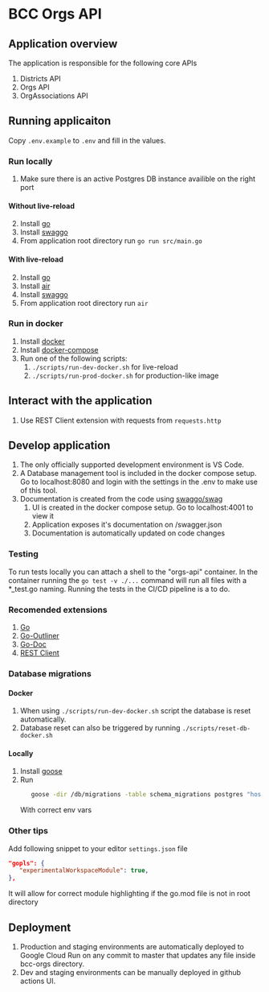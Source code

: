 # BCC Orgs API

## Application overview

The application is responsible for the following core APIs

1. Districts API
2. Orgs API
3. OrgAssociations API

## Running applicaiton

Copy ```.env.example``` to ```.env``` and fill in the values.

### Run locally

1. Make sure there is an active Postgres DB instance availible on the right port

#### Without live-reload

2. Install [go](https://go.dev/doc/install)
3. Install [swaggo](https://github.com/swaggo/swag)
4. From application root directory run
   ```go run src/main.go```

#### With live-reload

2. Install [go](https://go.dev/doc/install)
3. Install [air](https://github.com/cosmtrek/air)
4. Install [swaggo](https://github.com/swaggo/swag)
5. From application root directory run
   ```air```

### Run in docker

1. Install [docker](https://docs.docker.com/get-docker/)
2. Install [docker-compose](https://docs.docker.com/compose/install/)
3. Run one of the following scripts:
   1. ```./scripts/run-dev-docker.sh``` for live-reload
   2. ```./scripts/run-prod-docker.sh``` for production-like image

## Interact with the application

1. Use REST Client extension with requests from ```requests.http```

## Develop application

1. The only officially supported development environment is VS Code. 
2. A Database management tool is included in the docker compose setup. Go to localhost:8080 and login with the settings in the .env to make use of this tool.
3. Documentation is created from the code using [swaggo/swag](https://github.com/swaggo/swag)
   1. UI is created in the docker compose setup. Go to localhost:4001 to view it
   2. Application exposes it's documentation on /swagger.json
   3. Documentation is automatically updated on code changes

### Testing

To run tests locally you can attach a shell to the "orgs-api" container. In the container running the ```go test -v ./...``` command will run all files with a *_test.go naming. Running the tests in the CI/CD pipeline is a to do.

### Recomended extensions

1. [Go](https://marketplace.visualstudio.com/items?itemName=golang.Go)
2. [Go-Outliner](https://marketplace.visualstudio.com/items?itemName=766b.go-outliner)
3. [Go-Doc](https://marketplace.visualstudio.com/items?itemName=msyrus.go-doc)
4. [REST Client](https://marketplace.visualstudio.com/items?itemName=humao.rest-client)

### Database migrations

#### Docker

1. When using ```./scripts/run-dev-docker.sh``` script the database is reset automatically.
2. Database reset can also be triggered by running ```./scripts/reset-db-docker.sh```

#### Locally

1. Install [goose](https://github.com/pressly/goose)
2. Run 
   ```bash
      goose -dir /db/migrations -table schema_migrations postgres "host=$POSTGRES_HOST port=$POSTGRES_PORT user=$POSTGRES_USER password=$POSTGRES_PASSWORD dbname=$POSTGRES_DB sslmode=disable" up
   ```
   With correct env vars

### Other tips

Add following snippet to your editor ```settings.json``` file
```json
"gopls": {
   "experimentalWorkspaceModule": true,
},
```
It will allow for correct module highlighting if the go.mod file is not in root directory

## Deployment

1. Production and staging environments are automatically deployed to Google Cloud Run on any commit to master that updates any file inside bcc-orgs directory.
2. Dev and staging environments can be manually deployed in github actions UI.
